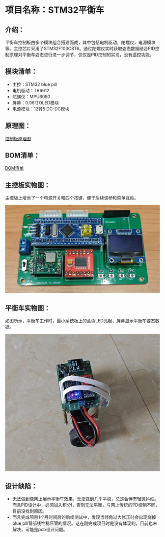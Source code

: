 # 项目名称：STM32平衡车
## 介绍：
平衡车控制板由多个模块组合搭建而成，其中包括电机驱动，陀螺仪，电源模块等。主控芯片采用了STM32F103C8T6。通过陀螺仪实时获取姿态数据结合PID控制原理对平衡车姿态进行进一步调节，仅仅是PID控制的实现，没有遥控功能。
## 模块清单：
- 主控：STM32 blue pill
- 电机驱动：TB6612
- 陀螺仪：MPU6050
- 屏幕：0.96寸OLED模块
- 电源模块：12转5 DC-DC模块
## 原理图：
[控制板原理图](schematic/SCH_Schematic1_2025-10-25.pdf)
## BOM清单：
[BOM清单](schematic/BOM_Balance_car_Schematic.xlsx)
## 主控板实物图：
主控板上增添了一个电源开关和四个按键，便于后续调参和菜单互动。

![主控板](image/IMG_20251025_163554.jpg)

## 平衡车实物图：
如图所示，平衡车工作时，最小系统板上的蓝色LED亮起，屏幕显示平衡车姿态数据。

![主控板](image/IMG_20251025_160004.jpg)

## 设计缺陷：
- 无法做到像网上展示平衡车效果，无法做到几乎平稳，总是会伴有轻微抖动。而且PID设计中，必须加入积分I，否则无法平衡，与网上传统的PD控制不同，目前没找到原因。
- 而且完成项目1个月时间后的后续测试中，发现当倾角过大修正时会出现烧掉blue pill背部线性稳压管的情况。这在刚完成项目时是没有体现的，目前也未解决，可能是pcb设计问题。




